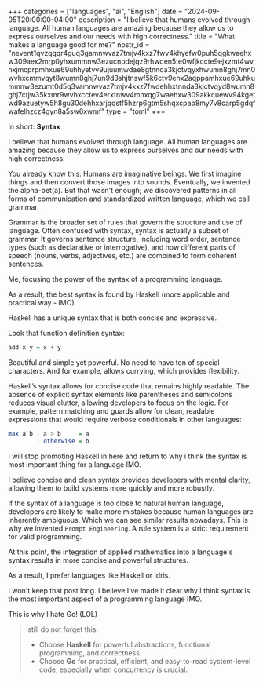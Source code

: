 +++
categories = ["languages", "ai", "English"]
date = "2024-09-05T20:00:00-04:00"
description = "I believe that humans evolved through language. All human languages are amazing because they allow us to express ourselves and our needs with high correctness."
title = "What makes a language good for me?"
nostr_id = "nevent1qvzqqqr4guq3gamnwvaz7tmjv4kxz7fwv4khyefw0puh5qgkwaehxw309aex2mrp0yhxummnw3ezucnpdejqz9rhwden5te0wfjkccte9ejxzmt4wvhxjmcprpmhxue69uhhyetvv9ujuumwdae8gtnnda3kjctvqyxhwumn8ghj7mn0wvhxcmmvqyt8wumn8ghj7un9d3shjtnswf5k6ctv9ehx2aqppamhxue69uhkummnw3ezumt0d5q3vamnwvaz7tmjv4kxz7fwdehhxtnnda3kjctvqyd8wumn8ghj7ctjw35kxmr9wvhxcctev4erxtnwv4mhxqg7waehxw309akkcuewv94kgetwd9azuetyw5h8gu30dehhxarjqqstf5hzrp6gtm5shqxcpap8my7v8carp5gdqfwafelhzcz4gyn8a5sw6xwmf"
type = "toml"
+++

In short: **Syntax**

I believe that humans evolved through language. All human languages are amazing because they allow us to express ourselves and our needs with high correctness.
<!--more-->

You already know this: Humans are imaginative beings. We first imagine things and then convert those images into sounds. Eventually, we invented the alpha-bet(a). But that wasn't enough; we discovered patterns in all forms of communication and standardized written language, which we call grammar.

Grammar is the broader set of rules that govern the structure and use of language. Often confused with syntax, syntax is actually a subset of grammar. It governs sentence structure, including word order, sentence types (such as declarative or interrogative), and how different parts of speech (nouns, verbs, adjectives, etc.) are combined to form coherent sentences.

Me, focusing the power of the syntax of a programming language. 

As a result, the best syntax is found by Haskell (more applicable and practical way - IMO). 

Haskell has a unique syntax that is both concise and expressive.

Look that function definition syntax: 

```haskell
add x y = x + y
```

Beautiful and simple yet powerful. No need to have ton of special characters. And for example,  allows currying, which provides flexibility. 

Haskell’s syntax allows for concise code that remains highly readable. The absence of explicit syntax elements like parentheses and semicolons reduces visual clutter, allowing developers to focus on the logic. For example, pattern matching and guards allow for clean, readable expressions that would require verbose conditionals in other languages:

```haskell
max a b | a > b     = a
        | otherwise = b
```

I will stop promoting Haskell in here and return to why i think the syntax is most important thing for a language IMO. 

I believe concise and clean syntax provides developers with mental clarity, allowing them to build systems more quickly and more robustly.

If the syntax of a language is too close to natural human language, developers are likely to make more mistakes because human languages are inherently ambiguous.  Which we can see similar results nowadays. This is why we invented `Prompt Engineering`. A rule system is a strict requirement for valid programming. 

At this point, the integration of applied mathematics into a language's syntax results in more concise and powerful structures.

As a result, I prefer languages like Haskell or Idris.

I won't keep that post long. I believe I’ve made it clear why I think syntax is the most important aspect of a programming language IMO.

This is why I hate Go! (LOL)

> still do not forget this: 
> - Choose **Haskell** for powerful abstractions, functional programming, and correctness.
> - Choose **Go** for practical, efficient, and easy-to-read system-level code, especially when concurrency is crucial.
